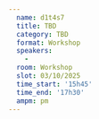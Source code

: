 ```yaml
---
  name: d1t4s7
  title: TBD
  category: TBD
  format: Workshop
  speakers: 
    - 
  room: Workshop
  slot: 03/10/2025
  time_start: '15h45'
  time_end: '17h30'
  ampm: pm
---
```

